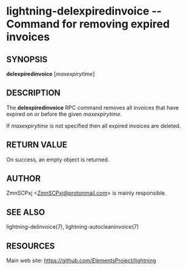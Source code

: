 lightning-delexpiredinvoice -- Command for removing expired invoices
====================================================================

SYNOPSIS
--------

**delexpiredinvoice** \[*maxexpirytime*\]

DESCRIPTION
-----------

The **delexpiredinvoice** RPC command removes all invoices that have
expired on or before the given *maxexpirytime*.

If *maxexpirytime* is not specified then all expired invoices are
deleted.

RETURN VALUE
------------

[comment]: # (GENERATE-FROM-SCHEMA-START)
On success, an empty object is returned.

[comment]: # (GENERATE-FROM-SCHEMA-END)

AUTHOR
------

ZmnSCPxj <<ZmnSCPxj@protonmail.com>> is mainly responsible.

SEE ALSO
--------

lightning-delinvoice(7), lightning-autocleaninvoice(7)

RESOURCES
---------

Main web site: <https://github.com/ElementsProject/lightning>

[comment]: # ( SHA256STAMP:cfc042477a22946d8f3a07fbecf543a0063a73b54f955b1fc6adc4e8a294ec32)
